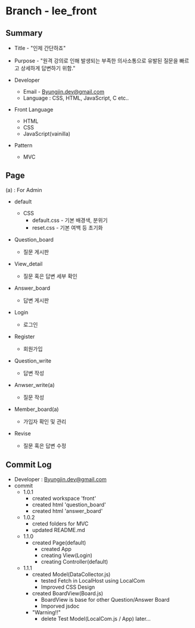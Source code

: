 Branch - lee_front
===
Summary
---
+ Title - "인제 간단하죠"
   
+ Purpose - "원격 강의로 인해 발생되는 부족한 의사소통으로 유발된 질문을 빠르고 상세하게 답변하기 위함."

+   Developer
    + Email - Byungjin.dev@gmail.com    
    + Language : CSS, HTML, JavaScript, C etc..
   
+ Front Language
    + HTML
    + CSS
    + JavaScript(vainilla)
   
+ Pattern
    + MVC
   
Page
---
(a) : For Admin

+   default
    +   CSS
        + default.css - 기본 배경색, 분위기
        + reset.css - 기본 여백 등 초기화

+   Question_board
    + 질문 게시판        
   
+   View_detail
    + 질문 혹은 답변 세부 확인
   
+   Answer_board
    + 답변 게시판
   
+   Login
    + 로그인
   
+   Register
    + 회원가입
   
+   Question_write
    + 답변 작성
   
+   Anwser_write(a)
    + 질문 작성
   
+   Member_board(a)
    + 가입자 확인 및 관리
   
+   Revise
    + 질문 혹은 답변 수정
   
Commit Log
---
 +  Developer : Byungjin.dev@gmail.com
 +  commit
    + 1.0.1 
        + created workspace 'front'
        + created html 'question_board'
        + created html 'answer_board'
    + 1.0.2
        + creted folders for MVC
        + updated README.md
    + 1.1.0
        + created Page(default)
            + created App
            + creating View(Login)
            + creating Controller(default)
    + 1.1.1
        + created Model(DataCollector.js)
            + tested Fetch in LocalHost using LocalCom
            + Improved CSS Design
        + created BoardView(Board.js)
            + BoardView is base for other Question/Answer Board
            + Imporved jsdoc
        + "Warning!!"
            + delete Test Model(LocalCom.js / App) later...